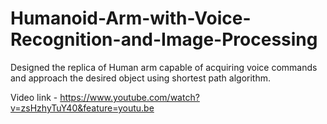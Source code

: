 # Humanoid-Arm-with-Voice-Recognition-and-Image-Processing
Designed the replica of Human arm capable of acquiring voice commands and approach the desired object using shortest path algorithm.


Video link - https://www.youtube.com/watch?v=zsHzhyTuY40&feature=youtu.be

